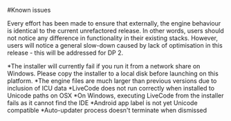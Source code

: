 #Known issues

Every effort has been made to ensure that externally, the engine behaviour is identical to the current unrefactored release. In other words, users should not notice any difference in functionality in their existing stacks. However, users will notice a general slow-down caused by lack of optimisation in this release - this will be addressed for DP 2.

*The installer will currently fail if you run it from a network share on Windows. Please copy the installer to a local disk before launching on this platform.
*The engine files are much larger than previous versions due to inclusion of ICU data
*LiveCode does not run correctly when installed to Unicode paths on OSX
*On Windows, executing LiveCode from the installer fails as it cannot find the IDE
*Android app label is not yet Unicode compatible
*Auto-updater process doesn't terminate when dismissed